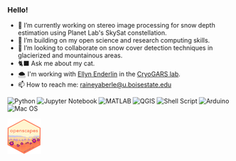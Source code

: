 ### Hello!

- 🔭 I’m currently working on stereo image processing for snow depth estimation using Planet Lab's SkySat constellation.
- 🌱 I’m building on my open science and research computing skills.
- 🤔 I’m looking to collaborate on snow cover detection techniques in glacierized and mountainous areas.
- 🐈‍⬛ Ask me about my cat.
- 🌨 I'm working with [Ellyn Enderlin](https://github.com/ellynenderlin) in the [CryoGARS lab](https://github.com/CryoGARS-Glaciology).
- 📫 How to reach me: raineyaberle@u.boisestate.edu

![Python](https://img.shields.io/badge/python-3670A0?style=for-the-badge&logo=python&logoColor=ffdd54)
![Jupyter Notebook](https://img.shields.io/badge/jupyter-%23FA0F00.svg?style=for-the-badge&logo=jupyter&logoColor=white)
![MATLAB](https://img.shields.io/badge/-MATLAB-orange?style=for-the-badge&logo=MATLAB)
![QGIS](https://img.shields.io/badge/qgis-3.24_Tisler-93b023?&style=for-the-badge&logo=qgis&logoColor=white)
![Shell Script](https://img.shields.io/badge/shell_script-%23121011.svg?style=for-the-badge&logo=gnu-bash&logoColor=white)
![Arduino](https://img.shields.io/badge/-Arduino-00979D?style=for-the-badge&logo=Arduino&logoColor=white)
![Mac OS](https://img.shields.io/badge/mac%20os-000000?style=for-the-badge&logo=macos&logoColor=F0F0F0)

<img src="https://github.com/Openscapes/how_we_work/blob/main/openscapes_hex_badge.png" width="75" height="80" />
